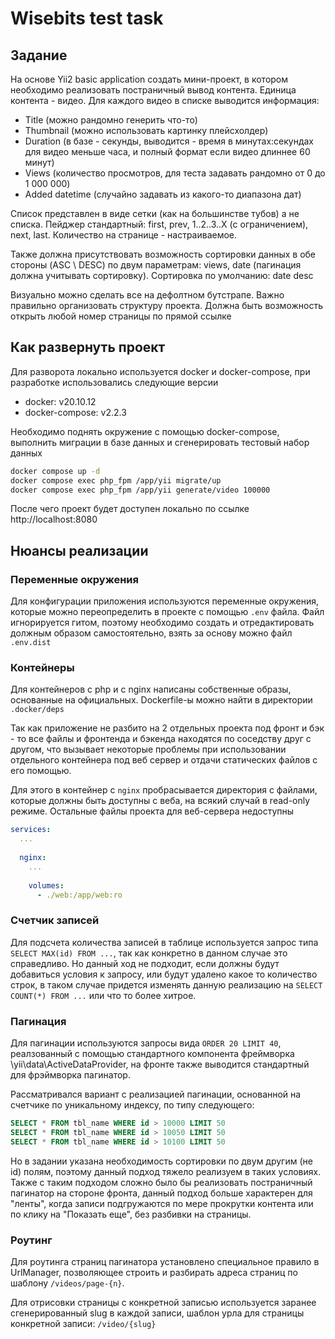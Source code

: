 # Wisebits test task

## Задание
На основе Yii2 basic application создать мини-проект, в котором необходимо реализовать постраничный вывод контента.
Единица контента - видео. Для каждого видео в списке выводится информация:

- Title (можно рандомно генерить что-то)
- Thumbnail (можно использовать картинку плейсхолдер)
- Duration (в базе - секунды, выводится - время в минутах:секундах для видео меньше часа,
и полный формат если видео длиннее 60 минут)
- Views (количество просмотров, для теста задавать рандомно от 0 до 1 000 000)
- Added datetime (случайно задавать из какого-то диапазона дат)

Список представлен в виде сетки (как на большинстве тубов) а не списка. Пейджер стандартный:
first, prev, 1..2..3..Х (с ограничением), next, last. Количество на странице - настраиваемое.

Также должна присутствовать возможность сортировки данных в обе стороны (ASC \ DESC) по двум параметрам: views, date
(пагинация должна учитывать сортировку). Сортировка по умолчанию: date desc

Визуально можно сделать все на дефолтном бутстрапе. Важно правильно организовать структуру проекта. Должна быть
возможность открыть любой номер страницы по прямой ссылке

## Как развернуть проект
Для разворота локально используется docker и docker-compose,
при разработке использовались следующие версии

- docker: v20.10.12
- docker-compose: v2.2.3

Необходимо поднять окружение с помощью docker-compose, выполнить миграции в базе данных
и сгенерировать тестовый набор данных

```bash
docker compose up -d
docker compose exec php_fpm /app/yii migrate/up
docker compose exec php_fpm /app/yii generate/video 100000
```

После чего проект будет доступен локально по ссылке http://localhost:8080

## Нюансы реализации

### Переменные окружения
Для конфигурации приложения используются переменные окружения, которые можно переопределить в проекте
с помощью `.env` файла. Файл игнорируется гитом, поэтому необходимо создать и отредактировать должным образом
самостоятельно, взять за основу можно файл `.env.dist`

### Контейнеры
Для контейнеров с php и c nginx написаны собственные образы, основанные на официальных. Dockerfile-ы можно найти
в директории `.docker/deps`

Так как приложение не разбито на 2 отдельных проекта под фронт и бэк - то все файлы и фронтенда и бэкенда
находятся по соседству друг с другом, что вызывает некоторые проблемы при использовании отдельного
контейнера под веб сервер и отдачи статических файлов с его помощью.

Для этого в контейнер с `nginx` пробрасывается директория с файлами, которые должны быть доступны с веба,
на всякий случай в read-only режиме. Остальные файлы проекта для веб-сервера недоступны

```yaml
services:
  ...
  
  nginx:
    ...
    
    volumes:
      - ./web:/app/web:ro
```

### Счетчик записей
Для подсчета количества записей в таблице используется запрос типа `SELECT MAX(id) FROM ...`,
так как конкретно в данном случае это справедливо. Но данный ход не подходит, если должны будут
добавиться условия к запросу, или будут удалено какое то количество строк, в таком случае придется
изменять данную реализацию на `SELECT COUNT(*) FROM ...` или что то более хитрое.

### Пагинация
Для пагинации используются запросы вида `ORDER 20 LIMIT 40`, реалзованный с помощью стандартного
компонента фреймворка \yii\data\ActiveDataProvider, на фронте также выводится стандартный для фрэймворка пагинатор.

Рассматривался вариант с реализацией пагинации, основанной на счетчике по уникальному индексу, по типу следующего:

```sql
SELECT * FROM tbl_name WHERE id > 10000 LIMIT 50
SELECT * FROM tbl_name WHERE id > 10050 LIMIT 50
SELECT * FROM tbl_name WHERE id > 10100 LIMIT 50
```

Но в задании указана необходимость сортировки по двум другим (не id) полям,
поэтому данный подход тяжело реализуем в таких условиях. Также с таким подходом сложно было бы реализовать
постраничный пагинатор на стороне фронта, данный подход больше характерен для "ленты", когда записи подгружаются
по мере прокрутки контента или по клику на "Показать еще", без разбивки на страницы.

### Роутинг
Для роутинга страниц пагинатора установлено специальное правило в UrlManager, позволяющее строить и разбирать
адреса страниц по шаблону `/videos/page-{n}`.

Для отрисовки страницы с конкретной записью используется заранее
сгенерированный slug в каждой записи, шаблон урла для страницы конкретной записи: `/video/{slug}`
